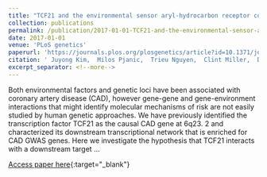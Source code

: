 ```yaml
---
title: "TCF21 and the environmental sensor aryl-hydrocarbon receptor cooperate to activate a pro-inflammatory gene expression program in coronary artery smooth muscle cells"
collection: publications
permalink: /publication/2017-01-01-TCF21-and-the-environmental-sensor-aryl-hydrocarbon-receptor-cooperate-to-activate-a-pro-inflammatory-gene-expression-program-in-coronary-artery-smooth-muscle-cells
date: 2017-01-01
venue: 'PLoS genetics'
paperurl: 'https://journals.plos.org/plosgenetics/article?id=10.1371/journal.pgen.1006750&rev=2'
citation: ' Juyong Kim,  Milos Pjanic,  Trieu Nguyen,  Clint Miller,  Dharini Iyer,  Boxiang Liu,  Ting Wang,  Olga Sazonova,  Ivan Carcamo-Orive,  Ljubica Matic et al.&quot;TCF21 and the environmental sensor aryl-hydrocarbon receptor cooperate to activate a pro-inflammatory gene expression program in coronary artery smooth muscle cells.&quot; PLoS genetics, 2017.'
excerpt_separator: <!--more-->
---
```

<!--more-->
Both environmental factors and genetic loci have been associated with coronary artery disease (CAD), however gene-gene and gene-environment interactions that might identify molecular mechanisms of risk are not easily studied by human genetic approaches. We have previously identified the transcription factor TCF21 as the causal CAD gene at 6q23. 2 and characterized its downstream transcriptional network that is enriched for CAD GWAS genes. Here we investigate the hypothesis that TCF21 interacts with a downstream target …

[Access paper here](https://journals.plos.org/plosgenetics/article?id=10.1371/journal.pgen.1006750&rev=2){:target="_blank"}
